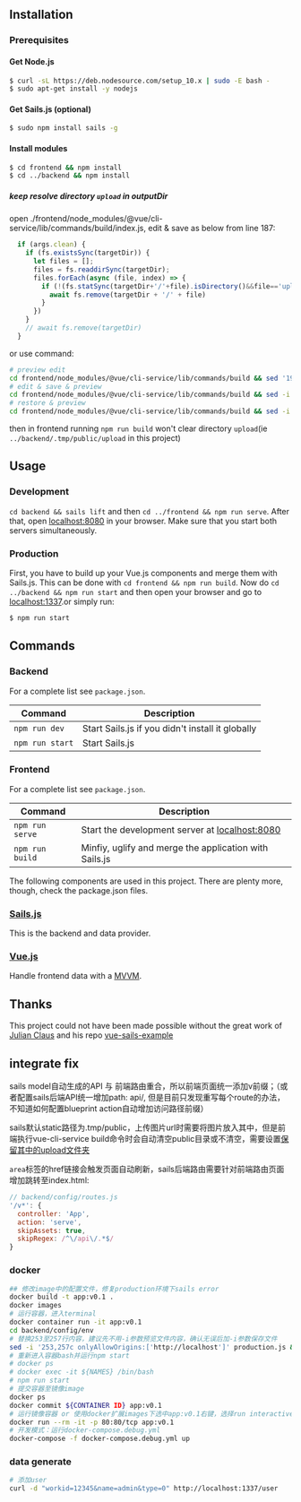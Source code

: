 ## Installation

### Prerequisites

#### Get Node.js

```bash
$ curl -sL https://deb.nodesource.com/setup_10.x | sudo -E bash -
$ sudo apt-get install -y nodejs
```

#### Get Sails.js (optional)

```bash
$ sudo npm install sails -g
```

#### Install modules

```bash
$ cd frontend && npm install
$ cd ../backend && npm install
```

##### keep resolve directory `upload` in outputDir

open ./frontend/node_modules/@vue/cli-service/lib/commands/build/index.js, edit & save as below from line 187:
```js
  if (args.clean) {
    if (fs.existsSync(targetDir)) {
      let files = [];
      files = fs.readdirSync(targetDir);
      files.forEach(async (file, index) => {
        if (!(fs.statSync(targetDir+'/'+file).isDirectory()&&file=='upload')){
          await fs.remove(targetDir + '/' + file)
        }
      })
    }
    // await fs.remove(targetDir)
  }
```
or use command:
```bash
# preview edit
cd frontend/node_modules/@vue/cli-service/lib/commands/build && sed '194c if(fs.existsSync(targetDir)){letfiles=[];files=fs.readdirSync(targetDir);files.forEach(async(file,index)=>{if(!(fs.statSync(targetDir+"/"+file).isDirectory()&&file=="upload")){awaitfs.remove(targetDir+"/"+file)}})}' index.js | sed -n '193,196p' && cd ../../../../../../../
# edit & save & preview
cd frontend/node_modules/@vue/cli-service/lib/commands/build && sed -i '194c if(fs.existsSync(targetDir)){letfiles=[];files=fs.readdirSync(targetDir);files.forEach(async(file,index)=>{if(!(fs.statSync(targetDir+"/"+file).isDirectory()&&file=="upload")){awaitfs.remove(targetDir+"/"+file)}})}' index.js && sed -n '193,196p' index.js && cd ../../../../../../../
# restore & preview
cd frontend/node_modules/@vue/cli-service/lib/commands/build && sed -i '194c await fs.remove(targetDir)' index.js && sed -n '193,196p' index.js &&  cd ../../../../../../../
```
then in frontend running `npm run build` won't clear directory `upload`(ie `../backend/.tmp/public/upload` in this project)

## Usage

### Development

`cd backend && sails lift` and then `cd ../frontend && npm run serve`. After that, open
[localhost:8080](http://localhost:8080) in your browser. Make sure that you start both servers simultaneously.

### Production

First, you have to build up your Vue.js components and merge them with Sails.js. This can be done with
`cd frontend && npm run build`. Now do `cd ../backend && npm run start` and then open your browser and go to
[localhost:1337](http://localhost:1337).or simply run:

```bash
$ npm run start
```

## Commands

### Backend

For a complete list see `package.json`.

| Command             | Description                                                                                      |
|---------------------|--------------------------------------------------------------------------------------------------|
| `npm run dev`       | Start Sails.js if you didn't install it globally                                                 |
| `npm run start` | Start Sails.js                                 |

### Frontend

For a complete list see `package.json`.

| Command                   | Description                                                                              |
|---------------------------|------------------------------------------------------------------------------------------|
| `npm run serve`           | Start the development server at [localhost:8080](http://localhost:8080)                  |
| `npm run build`           | Minfiy, uglify and merge the application with Sails.js                                   |

The following components are used in this project. There are plenty more, though, check the package.json files.

### [Sails.js](https://github.com/balderdashy/sails)

This is the backend and data provider.

### [Vue.js](https://github.com/vuejs/vue)

Handle frontend data with a [MVVM](https://en.wikipedia.org/wiki/Model%E2%80%93view%E2%80%93viewmodel).

## Thanks

This project could not have been made possible without the great work of [Julian Claus](https://github.com/ndabAP) and his repo [vue-sails-example](https://github.com/ndabAP/vue-sails-example)

## integrate fix

sails model自动生成的API 与 前端路由重合，所以前端页面统一添加v前缀；（或者配置sails后端API统一增加path: api/, 但是目前只发现重写每个route的办法，不知道如何配置blueprint action自动增加访问路径前缀）

sails默认static路径为.tmp/public，上传图片url时需要将图片放入其中，但是前端执行vue-cli-service build命令时会自动清空public目录或不清空，需要设置[保留其中的upload文件夹](#keep-resolve-directory-in-outputdir)

`area`标签的href链接会触发页面自动刷新，sails后端路由需要针对前端路由页面增加跳转至index.html:

```js
// backend/config/routes.js
'/v*': {
  controller: 'App',
  action: 'serve',
  skipAssets: true,
  skipRegex: /^\/api\/.*$/
}
```

### docker

```bash
## 修改image中的配置文件，修复production环境下sails error
docker build -t app:v0.1 .
docker images
# 运行容器，进入terminal
docker container run -it app:v0.1
cd backend/config/env
# 替换253至257行内容，建议先不用-i参数预览文件内容，确认无误后加-i参数保存文件
sed -i '253,257c onlyAllowOrigins:['http://localhost']' production.js && sed -n '253,257p' production.js && cd ../../../
# 重新进入容器bash并运行npm start
# docker ps
# docker exec -it ${NAMES} /bin/bash
# npm run start
# 提交容器至镜像image
docker ps
docker commit ${CONTAINER ID} app:v0.1
# 运行镜像容器 or 使用docker扩展images下选中app:v0.1右键，选择run interactive
docker run --rm -it -p 80:80/tcp app:v0.1
# 开发模式：运行docker-compose.debug.yml
docker-compose -f docker-compose.debug.yml up
```

### data generate
```bash
# 添加user
curl -d "workid=12345&name=admin&type=0" http://localhost:1337/user
```
